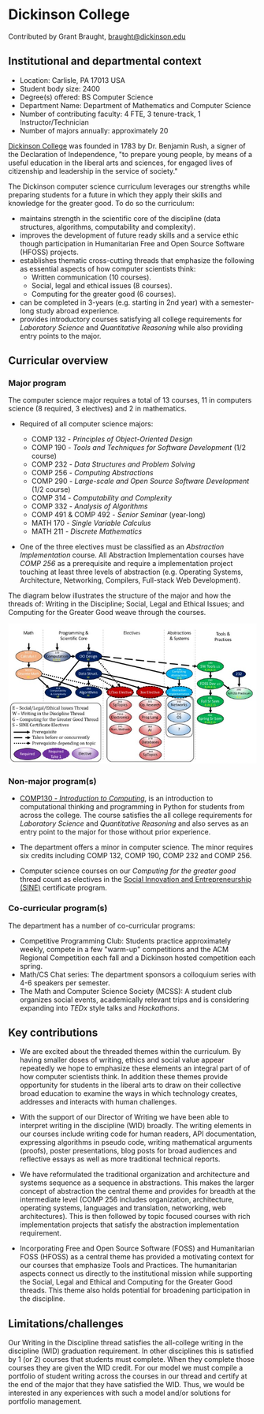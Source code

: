 # Dickinson College
Contributed by Grant Braught, braught@dickinson.edu

## Institutional and departmental context
- Location: Carlisle, PA 17013  USA
- Student body size: 2400
- Degree(s) offered: BS Computer Science
- Department Name: Department of Mathematics and Computer Science
- Number of contributing faculty: 4 FTE, 3 tenure-track, 1 Instructor/Technician
- Number of majors annually: approximately 20

[Dickinson College](https://www.dickinson.edu/homepage/284/about_overview) was founded in 1783 by Dr. Benjamin Rush, a signer of the Declaration of Independence, "to prepare young people, by means of a useful education in the liberal arts and sciences, for engaged lives of citizenship and leadership in the service of society."

The Dickinson computer science curriculum leverages our strengths while preparing students for a future in which they apply their skills and knowledge for the greater good. To do so the curriculum:
- maintains strength in the scientific core of the discipline (data structures, algorithms, computability and complexity).
- improves the development of future ready skills and a service ethic though participation in Humanitarian Free and Open Source Software (HFOSS) projects.
- establishes thematic cross-cutting threads that emphasize the following as essential aspects of how computer scientists think:
  - Written communication (10 courses).
  - Social, legal and ethical issues (8 courses).
  - Computing for the greater good (6 courses).
- can be completed in 3-years (e.g. starting in 2nd year) with a semester-long study abroad experience.
- provides introductory courses satisfying all college requirements for _Laboratory Science_ and _Quantitative Reasoning_ while also providing entry points to the major.

## Curricular overview

### Major program

The computer science major requires a total of 13 courses, 11 in computers science (8 required, 3 electives) and 2 in mathematics.
- Required of all computer science majors:
  - COMP 132 - _Principles of Object-Oriented Design_
  - COMP 190 - _Tools and Techniques for Software Development_ (1/2 course)
  - COMP 232 - _Data Structures and Problem Solving_
  - COMP 256 - _Computing Abstractions_
  - COMP 290 - _Large-scale and Open Source Software Development_ (1/2 course)
  - COMP 314 - _Computability and Complexity_
  - COMP 332 - _Analysis of Algorithms_
  - COMP 491 & COMP 492 - _Senior Seminar_ (year-long)
  - MATH 170 - _Single Variable Calculus_
  - MATH 211 - _Discrete Mathematics_

- One of the three electives must be classified as an _Abstraction Implementation_ course. All Abstraction Implementation courses have _COMP 256_ as a prerequisite and require a implementation project touching at least three levels of abstraction (e.g. Operating Systems, Architecture, Networking, Compilers, Full-stack Web Development).

The diagram below illustrates the structure of the major and how the threads of: Writing in the Discipline; Social, Legal and Ethical Issues; and Computing for the Greater Good weave through the courses.

![The Dickinson College computer science curriculum](DsonCurriculum2019.jpg)

### Non-major program(s)

- [COMP130 - _Introduction to Computing_](https://dickinson-comp130.github.io/COMP130/), is an introduction to computational thinking and programming in Python for students from across the college. The course satisfies the all college requirements for _Laboratory Science_ and _Quantitative Reasoning_ and also serves as an entry point to the major for those without prior experience.

- The department offers a minor in computer science. The minor requires six credits including COMP 132, COMP 190, COMP 232 and COMP 256.

- Computer science courses on our _Computing for the greater good_ thread count as electives in the [Social Innovation and Entrepreneurship (SINE)](https://www.dickinson.edu/homepage/687/social_innovation_and_entrepreneurship_) certificate program.

### Co-curricular program(s)

The department has a number of co-curricular programs:
- Competitive Programming Club: Students practice approximately weekly, compete in a few "warm-up" competitions and the ACM Regional Competition each fall and a Dickinson hosted competition each spring.
- Math/CS Chat series: The department sponsors a colloquium series with 4-6 speakers per semester.
- The Math and Computer Science Society (MCSS): A student club organizes social events, academically relevant trips and is considering expanding into _TEDx_ style talks and _Hackathons_.

## Key contributions

- We are excited about the threaded themes within the curriculum. By having smaller doses of writing, ethics and social value appear repeatedly we hope to emphasize these elements an integral part of of how computer scientists think.  In addition these themes provide opportunity for students in the liberal arts to draw on their collective broad education to examine the ways in which technology creates, addresses and interacts with human challenges.

- With the support of our Director of Writing we have been able to interpret writing in the discipline (WID) broadly. The writing elements in our courses include writing code for human readers, API documentation, expressing algorithms in pseudo code, writing mathematical arguments (proofs), poster presentations, blog posts for broad audiences and reflective essays as well as more traditional technical reports.

- We have reformulated the traditional organization and architecture and systems sequence as a sequence in abstractions. This makes the larger concept of abstraction the central theme and provides for breadth at the intermediate level (COMP 256 includes organization, architecture, operating systems, languages and translation, networking, web architectures). This is then followed by topic focused courses with rich implementation projects that satisfy the abstraction implementation requirement.

- Incorporating Free and Open Source Software (FOSS) and Humanitarian FOSS (HFOSS) as a central theme has provided a motivating context for our courses that emphasize Tools and Practices.  The humanitarian aspects connect us directly to the institutional mission while supporting the Social, Legal and Ethical and Computing for the Greater Good threads.  This theme also holds potential for broadening participation in the discipline.

## Limitations/challenges

Our Writing in the Discipline thread satisfies the all-college writing in the discipline (WID) graduation requirement.  In other disciplines this is satisfied by 1 (or 2) courses that students must complete.  When they complete those courses they are given the WID credit.  For our model we must compile a portfolio of student writing across the courses in our thread and certify at the end of the major that they have satisfied the WID.  Thus, we would be interested in any experiences with such a model and/or solutions for portfolio management.
